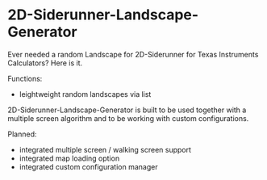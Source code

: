 # 2D-Siderunner-Landscape-Generator

Ever needed a random Landscape for 2D-Siderunner for Texas Instruments Calculators? Here is it.

Functions:
- leightweight random landscapes via list

2D-Siderunner-Landscape-Generator is built to be used together with a multiple screen algorithm and to be working with custom configurations.

Planned:
- integrated multiple screen / walking screen support
- integrated map loading option
- integrated custom configuration manager
